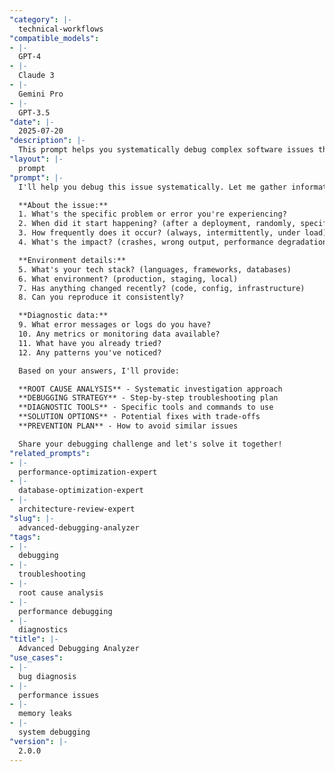 ```yaml
---
"category": |-
  technical-workflows
"compatible_models":
- |-
  GPT-4
- |-
  Claude 3
- |-
  Gemini Pro
- |-
  GPT-3.5
"date": |-
  2025-07-20
"description": |-
  This prompt helps you systematically debug complex software issues through structured analysis, hypothesis testing, and root cause identification.
"layout": |-
  prompt
"prompt": |-
  I'll help you debug this issue systematically. Let me gather information to understand the problem:

  **About the issue:**
  1. What's the specific problem or error you're experiencing?
  2. When did it start happening? (after a deployment, randomly, specific time)
  3. How frequently does it occur? (always, intermittently, under load)
  4. What's the impact? (crashes, wrong output, performance degradation)

  **Environment details:**
  5. What's your tech stack? (languages, frameworks, databases)
  6. What environment? (production, staging, local)
  7. Has anything changed recently? (code, config, infrastructure)
  8. Can you reproduce it consistently?

  **Diagnostic data:**
  9. What error messages or logs do you have?
  10. Any metrics or monitoring data available?
  11. What have you already tried?
  12. Any patterns you've noticed?

  Based on your answers, I'll provide:

  **ROOT CAUSE ANALYSIS** - Systematic investigation approach
  **DEBUGGING STRATEGY** - Step-by-step troubleshooting plan
  **DIAGNOSTIC TOOLS** - Specific tools and commands to use
  **SOLUTION OPTIONS** - Potential fixes with trade-offs
  **PREVENTION PLAN** - How to avoid similar issues

  Share your debugging challenge and let's solve it together!
"related_prompts":
- |-
  performance-optimization-expert
- |-
  database-optimization-expert
- |-
  architecture-review-expert
"slug": |-
  advanced-debugging-analyzer
"tags":
- |-
  debugging
- |-
  troubleshooting
- |-
  root cause analysis
- |-
  performance debugging
- |-
  diagnostics
"title": |-
  Advanced Debugging Analyzer
"use_cases":
- |-
  bug diagnosis
- |-
  performance issues
- |-
  memory leaks
- |-
  system debugging
"version": |-
  2.0.0
---
```


